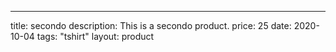 ---  
title: secondo
description: This is a secondo product.
price: 25
date: 2020-10-04
tags:  "tshirt"
layout: product